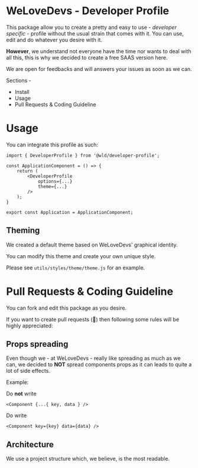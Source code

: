 # WeLoveDevs - Developer Profile

This package allow you to create a pretty and easy to use - _developer specific_ - profile without the usual strain that comes with it.
You can use, edit and do whatever you desire with it.

**However**, we understand not everyone have the time nor wants to deal with all this, this is why we decided to create a free SAAS version here.

We are open for feedbacks and will answers your issues as soon as we can.

Sections -

- Install
- Usage
- Pull Requests & Coding Guideline

# Usage

You can integrate this profile as such:

```
import { DeveloperProfile } from '@wld/developer-profile';

const ApplicationComponent = () => {
    return (
        <DeveloperProfile
            options={...}
            theme={...}
        />
    );
}

export const Application = ApplicationComponent;
``` 

## Theming

We created a default theme based on WeLoveDevs' graphical identity.

You can modify this theme and create your own unique style.

Please see `utils/styles/theme/theme.js` for an example.


# Pull Requests & Coding Guideline

You can fork and edit this package as you desire.

If you want to create pull requests (💙) then following some rules will be highly appreciated:

## Props spreading

Even though we - at WeLoveDevs - really like spreading as much as we can, we decided to **NOT** spread components props as it can leads to quite a lot of side effects.

Example:

Do **not** write

`<Component {...{ key, data } />`

Do write

`<Component key={key} data={data} />`



## Architecture

We use a project structure which, we believe, is the most readable.
